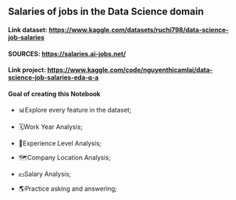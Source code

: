 ## Salaries of jobs in the Data Science domain

#### Link dataset: https://www.kaggle.com/datasets/ruchi798/data-science-job-salaries
#### SOURCES: https://salaries.ai-jobs.net/
#### Link project: https://www.kaggle.com/code/nguyenthicamlai/data-science-job-salaries-eda-q-a

#### Goal of creating this Notebook

- 📊Explore every feature in the dataset;

- 🗓Work Year Analysis;

- 📝Experience Level Analysis;

- 🗺️Company Location Analysis;

- 💵Salary Analysis;

- 🌎Practice asking and answering;

